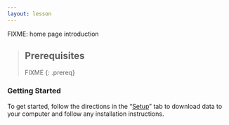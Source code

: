 ```yaml
---
layout: lesson
---
```

FIXME: home page introduction

> ## Prerequisites
> 
> FIXME
{: .prereq}

### Getting Started
To get started, follow the directions in the “[Setup](/setup/)” tab to download data to your computer and follow any installation instructions.